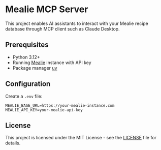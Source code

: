 # Mealie MCP Server

This project enables AI assistants to interact with your Mealie recipe database through MCP client such as Claude Desktop.

## Prerequisites

- Python 3.12+
- Running [Mealie](https://mealie.io/) instance with API key
- Package manager [uv](https://docs.astral.sh/uv/getting-started/installation/)

## Configuration

Create a `.env` file:
```
MEALIE_BASE_URL=https://your-mealie-instance.com
MEALIE_API_KEY=your-mealie-api-key
```

## License

This project is licensed under the MIT License - see the [LICENSE](LICENSE) file for details.
